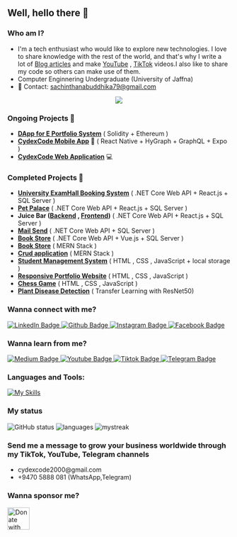 ## Well, hello there 👋

### Who am I?

- I'm a tech enthusiast who would like to explore new technologies.
I love to share knowledge with the rest of the world, and that's why I write a lot of [Blog articles](https://medium.com/@cydexcode) and make [YouTube](https://www.youtube.com/@cydexcode) , [TikTok](https://www.tiktok.com/@cydexcode) videos.I also like to share my code so others can make use of them.
- Computer Enginnering Undergraduate (University of Jaffna)
- 📧 Contact: <a href="mailto:sachinthanabuddhika79@gmail.com" style="text-decoration: none;">sachinthanabuddhika79@gmail.com</a>
<p align="center">
  <img src="https://readme-typing-svg.herokuapp.com?font=Open+Sans&color=0000FF&width=500&lines=Five+Years+Of+Experience+in+Programming⭐.." />
</p>

### Ongoing Projects 🚧

- **[DApp for E Portfolio System](https://github.com/CydexCode/DApp-for-E-Portfolio-system)**  ( Solidity + Ethereum  ) 
- **[CydexCode Mobile App](https://github.com/CydexCode/CydexCode_Mobile_App)** 📱 ( React Native + HyGraph + GraphQL + Expo ) 
- **[CydexCode Web Application](https://github.com/CydexCode/CydexCode_Blog_App)** 💻

### Completed Projects 🚧

- **[University ExamHall Booking System](https://github.com/CydexCode/ExamHallBookingSystem)** ( .NET Core Web API + React.js + SQL Server )
- **[Pet Palace](https://github.com/CydexCode/Pet_Palace)** ( .NET Core Web API + React.js + SQL Server )
- **Juice Bar ([Backend](https://github.com/CydexCode/JuiceBarAPI) , [Frontend](https://github.com/CydexCode/JuiceBarApplication))** ( .NET Core Web API + React.js + SQL Server )
- **[Mail Send](https://github.com/CydexCode/MailSend_DotNETCore8WebAPI)** ( .NET Core Web API + SQL Server )
- **[Book Store](https://github.com/CydexCode/Book-Store-Application-CSharp.net-and-Vue.js)** ( .NET Core Web API + Vue.js + SQL Server )
- **[Book Store](https://github.com/CydexCode/Book_Store_App-MERN-Stack)** ( MERN Stack )
- **[Crud application](https://github.com/CydexCode/Crud_Users-MERN-Stack)** ( MERN Stack )
- **[Student Management System](https://github.com/CydexCode/Simple-Student-management-system-with-local-storage)** ( HTML , CSS , JavaScript + local storage )
- **[Responsive Portfolio Website](https://github.com/CydexCode/Portfolio-Personal-Website)** ( HTML , CSS , JavaScript )
- **[Chess Game](https://github.com/CydexCode/Chess-Game-using-JavaScript)** ( HTML , CSS , JavaScript )
- **[Plant Disease Detection](https://github.com/CydexCode/Plant_Disease_Detection_Using_Transfer_Learning_with_ResNet50)** ( Transfer Learning with ResNet50)

### Wanna connect with me?

<div id="badges">
  <a href="https://www.linkedin.com/in/sachinthana-buddhika-618ab126b">
    <img src="https://img.shields.io/badge/LinkedIn-blue?style=for-the-badge&logo=linkedin&logoColor=white" alt="LinkedIn Badge"/>
  </a>
  <a href="https://github.com/CydexCode">
    <img src="https://img.shields.io/badge/Github-black?style=for-the-badge&logo=github&logoColor=white" alt="Github Badge"/>
  </a>
  <a href="https://www.instagram.com/__sachinthana__buddhika__">
    <img src="https://img.shields.io/badge/Instagram-red?style=for-the-badge&logo=instagram&logoColor=white" alt="Instagram Badge"/>
  </a>
   <a href="https://www.facebook.com/sachinthana.buddhika">
    <img src="https://img.shields.io/badge/Facebook-blue?style=for-the-badge&logo=facebook&logoColor=white" alt="Facebook Badge"/>
  </a>
 
</div>

### Wanna learn from me?

<div id="badges">
  <a href="https://medium.com/@cydexcode">
    <img src="https://img.shields.io/badge/Medium-black?style=for-the-badge&logo=medium&logoColor=white" alt="Medium Badge"/>
  </a>
  <a href="https://www.youtube.com/@cydexcode">
    <img src="https://img.shields.io/badge/YouTube-red?style=for-the-badge&logo=youtube&logoColor=white" alt="Youtube Badge"/>
  </a>
    <a href="https://www.tiktok.com/@cydexcode">
    <img src="https://img.shields.io/badge/Tiktok-black?style=for-the-badge&logo=tiktok&logoColor=white" alt="Tiktok Badge"/>
  </a>
  <a href="https://t.me/CydexCode_Academy">
    <img src="https://img.shields.io/badge/Telegramr-blue?style=for-the-badge&logo=telegram&logoColor=white" alt="Telegram Badge"/>
  </a>
</div>


<h3 align="left">Languages and Tools:</h3>

[![My Skills](https://skillicons.dev/icons?i=js,html,css,bootstrap,tailwind,cpp,cs,java,express,react,vue,nodejs,typescript,nextjs,dotnet,mongodb,mysql,postman,netlify,arduino,linux,figma,git,azure,kubernetes,docker,stackoverflow,tensorflow)](https://skillicons.dev)


### My status
<img align="center" src="https://github-readme-stats.vercel.app/api?username=CydexCode&show_icons=true&include_all_commits=true&theme=dracula" alt="GitHub status" > 
<img align="center" src="https://github-readme-stats.vercel.app/api/top-langs/?username=CydexCode&&exclude_repo=CydexCode&layout=compact&theme=dracula" alt="languages"/>
<img align="center" src="https://github-readme-streak-stats.herokuapp.com/?user=cydexcode&theme=tokyonight" alt="mystreak"/>


### Send me a message to grow your business worldwide through my TikTok, YouTube, Telegram channels

* <div> cydexcode2000@gmail.com</div>
* <div> +9470 5888 081 (WhatsApp,Telegram)</div> 



### Wanna sponsor me?

<a href="https://www.paypal.me/SachinthaLokuyaddage?locale.x=en_AU" target="_blank">
  <img src="https://www.paypalobjects.com/webstatic/mktg/logo/pp_cc_mark_37x23.jpg" alt="Donate with PayPal" height="50px">
</a>



